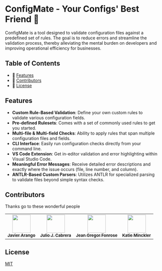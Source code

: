 # ConfigMate - Your Configs' Best Friend 🤝

ConfigMate is a tool designed to validate configuration files against a predefined set of rules. The goal is to reduce errors and streamline the validation process, thereby alleviating the mental burden on developers and improving operational efficiency for businesses.


## Table of Contents

- 🌟 [Features](#features)
- 👏 [Contributors](#contributors)
- :memo: [License](#license)


## Features
- **Custom Rule-Based Validation**: Define your own custom rules to validate various configuration fields.
- **Pre-defined Rulesets**: Comes with a set of commonly used rules to get you started.
- **Multi-file & Multi-field Checks**: Ability to apply rules that span multiple configuration files and fields.
- **CLI Interface**: Easily run configuration checks directly from your command line.
- **VS Code Extension**: Get in-editor validation and error highlighting within Visual Studio Code.
- **Meaningful Error Messages**: Receive detailed error descriptions and exactly where the issue occurs (file, line number, and column).
- **ANTLR-Based Custom Parsers**: Utilizes ANTLR for specialized parsing to validate files beyond simple syntax checks.


## Contributors
Thanks go to these wonderful people

<table>
  <tr>
    <td align="center">
      <a href="https://github.com/javier-arango" target="_blank">
        <img src="https://avatars.githubusercontent.com/u/58098790?s=60" width="60px;"/><br />
        <sub><b>Javier Arango</b></sub>
      </a><br />
    </td>
    <td align="center">
      <a href="https://github.com/Jcabza008" target="_blank">
        <img src="https://avatars.githubusercontent.com/u/34218922?s=60" width="60px;"/><br />
        <sub><b>Julio J. Cabrera</b></sub>
      </a><br />
    </td>
    <td align="center">
      <a href="https://github.com/jeangregorfonrose" target="_blank">
        <img src="https://avatars.githubusercontent.com/u/21975726?s=60" width="60px;"/><br />
        <sub><b>Jean Gregor Fonrose</b></sub>
      </a><br />
    </td>
    <td align="center">
      <a href="https://github.com/ktminks" target="_blank">
        <img src="https://avatars.githubusercontent.com/u/19628386?s=60" width="60px;"/><br />
        <sub><b>Katie Minckler</b></sub>
      </a><br />
    </td>
  </tr>
</table>


## License
[MIT](https://github.com/ConfigMate/configmate/blob/master/LICENSE)
